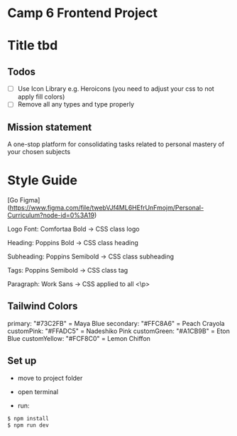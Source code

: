 # Camp 6 Frontend Project

# Title tbd

## Todos

- [ ] Use Icon Library e.g. Heroicons (you need to adjust your css to not apply fill colors)
- [ ] Remove all any types and type properly

## Mission statement

A one-stop platform for consolidating tasks related to personal mastery of your chosen subjects

# Style Guide

[Go Figma] (https://www.figma.com/file/twebVJf4ML6HEfrUnFmojm/Personal-Curriculum?node-id=0%3A19)

Logo Font: Comfortaa Bold -> CSS class logo

Heading: Poppins Bold -> CSS class heading

Subheading: Poppins Semibold -> CSS class subheading

Tags: Poppins Semibold -> CSS class tag

Paragraph: Work Sans -> CSS applied to all <\p>

## Tailwind Colors

primary: "#73C2FB" = Maya Blue
secondary: "#FFC8A6" = Peach Crayola
customPink: "#FFADC5" = Nadeshiko Pink
customGreen: "#A1CB9B" = Eton Blue
customYellow: "#FCF8C0" = Lemon Chiffon

## Set up

- move to project folder

- open terminal

- run:

```zsh
$ npm install
$ npm run dev
```
